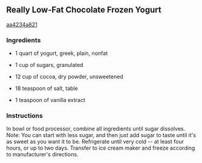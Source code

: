 ## Really Low-Fat Chocolate Frozen Yogurt

[aa4234a821](http://www.food.com/recipe/really-low-fat-chocolate-frozen-yogurt-232643)

### Ingredients

 - 1 quart of yogurt, greek, plain, nonfat

 - 1 cup of sugars, granulated

 - 12 cup of cocoa, dry powder, unsweetened

 - 18 teaspoon of salt, table

 - 1 teaspoon of vanilla extract

### Instructions

In bowl or food processor, combine all ingredients until sugar dissolves. Note: You can start with less sugar, and then just add sugar to taste until it's as sweet as you want it to be. Refrigerate until very cold -- at least four hours, or up to two days. Transfer to ice cream maker and freeze according to manufacturer's directions.